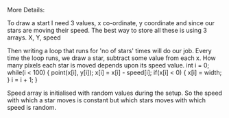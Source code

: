 More Details:

To draw a start I need 3 values, x co-ordinate, y coordinate and since our stars are moving their speed. 
The best way to store all these is using 3 arrays. X, Y, speed

Then writing a loop that runs for 'no of stars' times will do our job. 
Every time the loop runs, we draw a star, subtract some value from each x. How many pixels each star is moved depends upon its speed value. 
int i = 0;
  while(i < 100) {
    point(x[i], y[i]);
    x[i] = x[i] - speed[i];
    if(x[i] < 0) {
      x[i] = width;
    }
    i = i + 1;
  }


Speed array is initialised with random values during the setup. 
So the speed with which a star moves is constant but which stars moves with which speed is random. 
